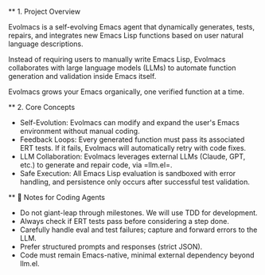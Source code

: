 ** 1. Project Overview

Evolmacs is a self-evolving Emacs agent that dynamically generates, tests, repairs, and integrates new Emacs Lisp functions based on user natural language descriptions.

Instead of requiring users to manually write Emacs Lisp, Evolmacs collaborates with large language models (LLMs) to automate function generation and validation inside Emacs itself.

Evolmacs grows your Emacs organically, one verified function at a time.


** 2. Core Concepts

* Self-Evolution: Evolmacs can modify and expand the user's Emacs environment without manual coding.
* Feedback Loops: Every generated function must pass its associated ERT tests. If it fails, Evolmacs will automatically retry with code fixes.
* LLM Collaboration: Evolmacs leverages external LLMs (Claude, GPT, etc.) to generate and repair code, via =llm.el=.
* Safe Execution: All Emacs Lisp evaluation is sandboxed with error handling, and persistence only occurs after successful test validation.


** 📢 Notes for Coding Agents

 - Do not giant-leap through milestones. We will use TDD for development.
 - Always check if ERT tests pass before considering a step done.
 - Carefully handle eval and test failures; capture and forward errors to the LLM.
 - Prefer structured prompts and responses (strict JSON).
 - Code must remain Emacs-native, minimal external dependency beyond llm.el.
